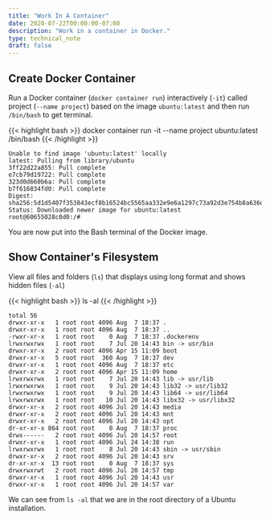 ```yaml
---
title: "Work In A Container"
date: 2020-07-22T00:00:00-07:00
description: "Work in a container in Docker."
type: technical_note
draft: false
---
```


## Create Docker Container

Run a Docker container (`docker container run`) interactively (`-it`) called project (`--name project`) based on the image `ubuntu:latest` and then run `/bin/bash` to get terminal.

{{< highlight bash >}}
docker container run -it --name project ubuntu:latest /bin/bash
{{< /highlight >}}
```
Unable to find image 'ubuntu:latest' locally
latest: Pulling from library/ubuntu
3ff22d22a855: Pull complete
e7cb79d19722: Pull complete
323d0d660b6a: Pull complete
b7f616834fd0: Pull complete
Digest: sha256:5d1d5407f353843ecf8b16524bc5565aa332e9e6a1297c73a92d3e754b8a636d
Status: Downloaded newer image for ubuntu:latest
root@60655028c0d0:/#
```

You are now put into the Bash terminal of the Docker image.

## Show Container's Filesystem

View all files and folders (`ls`) that displays using long format and shows hidden files (`-al`)

{{< highlight bash >}}
ls -al
{{< /highlight >}}
```
total 56
drwxr-xr-x   1 root root 4096 Aug  7 18:37 .
drwxr-xr-x   1 root root 4096 Aug  7 18:37 ..
-rwxr-xr-x   1 root root    0 Aug  7 18:37 .dockerenv
lrwxrwxrwx   1 root root    7 Jul 20 14:43 bin -> usr/bin
drwxr-xr-x   2 root root 4096 Apr 15 11:09 boot
drwxr-xr-x   5 root root  360 Aug  7 18:37 dev
drwxr-xr-x   1 root root 4096 Aug  7 18:37 etc
drwxr-xr-x   2 root root 4096 Apr 15 11:09 home
lrwxrwxrwx   1 root root    7 Jul 20 14:43 lib -> usr/lib
lrwxrwxrwx   1 root root    9 Jul 20 14:43 lib32 -> usr/lib32
lrwxrwxrwx   1 root root    9 Jul 20 14:43 lib64 -> usr/lib64
lrwxrwxrwx   1 root root   10 Jul 20 14:43 libx32 -> usr/libx32
drwxr-xr-x   2 root root 4096 Jul 20 14:43 media
drwxr-xr-x   2 root root 4096 Jul 20 14:43 mnt
drwxr-xr-x   2 root root 4096 Jul 20 14:43 opt
dr-xr-xr-x 864 root root    0 Aug  7 18:37 proc
drwx------   2 root root 4096 Jul 20 14:57 root
drwxr-xr-x   1 root root 4096 Jul 24 14:38 run
lrwxrwxrwx   1 root root    8 Jul 20 14:43 sbin -> usr/sbin
drwxr-xr-x   2 root root 4096 Jul 20 14:43 srv
dr-xr-xr-x  13 root root    0 Aug  7 18:37 sys
drwxrwxrwt   2 root root 4096 Jul 20 14:57 tmp
drwxr-xr-x   1 root root 4096 Jul 20 14:43 usr
drwxr-xr-x   1 root root 4096 Jul 20 14:57 var
```

We can see from `ls -al` that we are in the root directory of a Ubuntu installation.